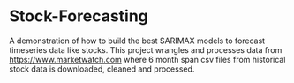 # Stock-Forecasting
A demonstration of how to build the best SARIMAX models to forecast timeseries data like stocks. This project wrangles and processes data from https://www.marketwatch.com where 6 month span csv files from historical stock data is downloaded, cleaned and processed.
